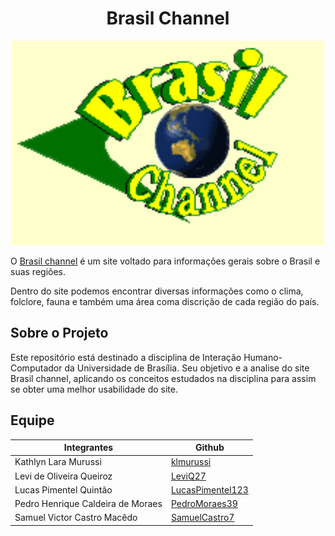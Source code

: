 <h1 align="center">
Brasil Channel
</h1>


<center>
<img src="docs/assets/channel.png" width="500">
</center>


O [Brasil channel](https://www.brasilchannel.com.br/) é um site voltado para informações gerais sobre o Brasil e suas regiões.

Dentro do site podemos encontrar diversas informações como o clima, folclore, fauna e também uma área coma discrição de cada região do país. 


## Sobre o Projeto

Este repositório está destinado a disciplina de Interação Humano-Computador da Universidade de Brasília. Seu objetivo e a analise do site Brasil channel, aplicando os conceitos estudados na disciplina para assim se obter uma melhor usabilidade do site. 

## Equipe

| Integrantes                       | Github                                                  |
| --------------------------------- | ------------------------------------------------------- |
| Kathlyn Lara Murussi              | [klmurussi](https://github.com/klmurussi)               |
| Levi de Oliveira Queiroz          | [LeviQ27](https://github.com/LeviQ27)                   |
| Lucas Pimentel Quintão            | [LucasPimentel123](https://github.com/LucasPimentel123) |
| Pedro Henrique Caldeira de Moraes | [PedroMoraes39](https://github.com/PedroMoraes39)       |
| Samuel Victor Castro Macêdo       | [SamuelCastro7](https://github.com/SamuelCastro7)       |


